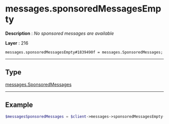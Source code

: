 # messages.sponsoredMessagesEmpty

**Description** : *No sponsored messages are available*

**Layer** : 216

```tl
messages.sponsoredMessagesEmpty#1839490f = messages.SponsoredMessages;
```

---

## Type

[messages.SponsoredMessages](type/messages.SponsoredMessages)

---

## Example

```php
$messagesSponsoredMessages = $client->messages->sponsoredMessagesEmpty();
```